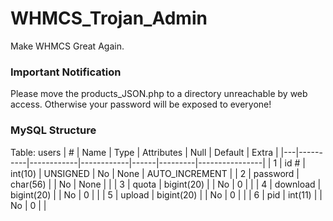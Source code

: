 # WHMCS_Trojan_Admin
Make WHMCS Great Again.

### Important Notification
Please move the products_JSON.php to a directory unreachable by web access. Otherwise your password will be exposed to everyone!

### MySQL Structure
Table: users
| # | Name     | Type       | Attributes | Null | Default | Extra          |
|---|----------|------------|------------|------|---------|----------------|
| 1 | id #     | int(10)    | UNSIGNED   | No   | None    | AUTO_INCREMENT |
| 2 | password | char(56)   |            | No   | None    |                |
| 3 | quota    | bigint(20) |            | No   | 0       |                |
| 4 | download | bigint(20) |            | No   | 0       |                |
| 5 | upload   | bigint(20) |            | No   | 0       |                |
| 6 | pid      | int(11)    |            | No   | 0       |                |
